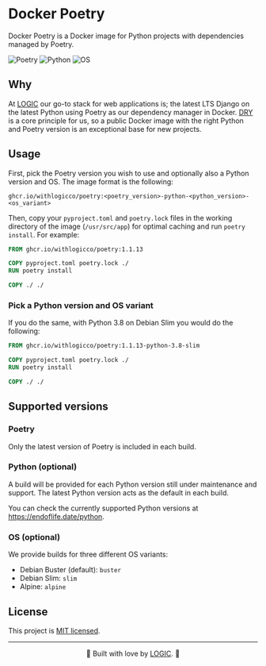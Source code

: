 # Docker Poetry

Docker Poetry is a Docker image for Python projects with dependencies managed by Poetry.

![Poetry](https://img.shields.io/badge/Poetry-1.1.13-purple) ![Python](https://img.shields.io/badge/Python-3.10%20(default)%20%7C%203.9%20%7C%203.8%20%7C%203.7-blue) ![OS](https://img.shields.io/badge/OS-Debian%20(default)%20%7C%20Slim%20%7C%20Alpine-orange
)

## Why

At <a href="https://withlogic.co/">LOGIC</a> our go-to stack for web applications is; the latest LTS Django on the latest Python using Poetry as our dependency manager in Docker. [DRY](https://en.wikipedia.org/wiki/Don%27t_repeat_yourself) is a core principle for us, so a public Docker image with the right Python and Poetry version is an exceptional base for new projects.

## Usage

First, pick the Poetry version you wish to use and optionally also a Python version and OS. The image format is the following:

```
ghcr.io/withlogicco/poetry:<poetry_version>-python-<python_version>-<os_variant>
```

Then, copy your `pyproject.toml` and `poetry.lock` files in the working directory of the image (`/usr/src/app`) for optimal caching and run `poetry install`. For example:

```dockerfile
FROM ghcr.io/withlogicco/poetry:1.1.13

COPY pyproject.toml poetry.lock ./
RUN poetry install

COPY ./ ./
```

### Pick a Python version and OS variant

If you do the same, with Python 3.8 on Debian Slim you would do the following:

```dockerfile
FROM ghcr.io/withlogicco/poetry:1.1.13-python-3.8-slim

COPY pyproject.toml poetry.lock ./
RUN poetry install

COPY ./ ./
```

## Supported versions

### Poetry

Only the latest version of Poetry is included in each build.

### Python (optional)

A build will be provided for each Python version still under maintenance and support. The latest Python version acts as the default in each build.

You can check the currently supported Python versions at https://endoflife.date/python.

### OS (optional)

We provide builds for three different OS variants:

- Debian Buster (default): `buster`
- Debian Slim: `slim`
- Alpine: `alpine`

## License

This project is [MIT licensed](LICENSE).

---

<center>🦄 Built with love by <a href="https://withlogic.co/">LOGIC</a>. 🦄</center>
